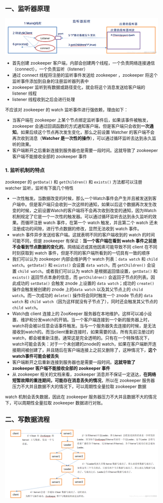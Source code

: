 ## 一、监听器原理

<img src="./image/监听器原理.png" style="zoom:70%;" />

- 首先创建 zookeeper 客户端，内部会创建两个线程，一个负责网络连接通信（connect），一个负责监听（listener）
- 通过 connect 线程将注册的监听事件发送给 zookeeper ，zookeeper 将这个监听事件添加到自身的注册监听器列表中
- zookeeper 监听到有数据或路径变化，就会将这个消息发送给客户端的  listener 线程
- listener 线程收到之后会进行处理

不应该对 zookeeper 的 watch 监听事件进行强依赖，理由如下：

- 当客户端在 zookeeper 上某个节点绑定监听事件后，如果该事件被触发，zookeeper 会通过回调函数的方式通知客户端，但是客户端只会收到**一次通知**。如果后续这个节点再次发生变化，那么之前设置 Watcher 的客户端不会再次收到消息（**Watcher 是一次性的操作**），可以通过循环监听去达到永久监听的效果。
- 客户端断开之后重新连接到服务器也是需要一段时间。这就导致了 zookeeper 客户端不能接收全部的 zookeeper 事件

### 1. 监听机制的特点

zookeeper 的 `getData()` 和 `getChildren()` 和 `exists()` 方法都可以注册 watcher 监听，监听有下面几个特性

- 一次性触发。当数据改变的时候，那么一个Watch事件会产生并且被发送到客户端中。但是客户端只会收到一次这样的通知，如果以后这个数据再次发生改变的时候，之前设置Watch的客户端将不会再次收到改变的通知，因为Watch机制规定了它是一个一次性的触发器。可以通过循环监听去达到永久监听的效果。而循环注册 watch 事件，在第一个 watch 触发，并且第二个 watch 还未注册成功的间隙，进行节点数据的修改，显然无法收到 watch 事件。
- watch 事件异步发送给客户端。这就表明不同的客户端收到的 watch 的时间可能不同，但是 zookeeper 有保证：**当一个客户端在看到 watch 事件之前是不会看到节点数据的变化的**。网络延迟或其他因素可能导致不同 client 在不同时刻获取到 watch 事件，但是不同的客户端所看到的一切具有一致的顺序
- 我们可以认为 zookeeper 内部会维护两个 watch 列表：`data watch` 和 `child watch`。`getData()` 和 `exists()` 会设置 `data watch`，而 `getChildren()` 会设置 `child watch`。或者我们可以认为 watch 是根据返回值设置，`getData()` 和 `exists()` 返回节点本身的信息，而 `getChildren()` 会返回子节点的列表。因此成功的 `setData()` 会触发 znode 上设置的 `data watch`；成功的 `create()` 操作会触发被创建的 znode 上的`data watch` 以及其父节点上的 `child watch`。而一次成功的 `delete()` 操作将会同时触发一个 znode 节点的 `data watch` 和 `child watch`（因为这样就没有子节点了），同时还会触发其父节点的 `child watch`。
- Watch由 client 连接上的 ZooKeeper 服务器在本地维护。这样可以减小设置、维护和分发watch的开销。当一个客户端连接到一个新的服务器上时，watch将会被以任意会话事件触发。当与一个服务器失去连接的时候，是无法接收到watch的。而当client重新连接时，如果需要的话，所有先前注册过的watch，都会被重新注册。通常这是完全透明的。只有在一个特殊情况下，watch可能会丢失：对于一个未创建的znode的 watch，如果在客户端断开连接期间被创建了，并且随后在客户端连接上之前又删除了，这种情况下，**这个watch事件可能会被丢失**
- 客户端断开之后重新连接到服务器也是需要一段时间。**这就导致了 zookeeper 客户端不能接收全部的 zookeeper 事件**
- 从 zookeeper 相关的文档来看，zookeeper 消息并不保证一定送达，**在网络短暂故障的重连期间，可能存在消息丢失的情况**，所以在 zookeeper 服务器压力不大并且数据不大的情况下，可以周期性全量拉取 zookeeper 数据

watch 机制会丢失数据，因此在 zookeeper 服务器压力不大并且数据不大的情况下，可以周期性全量拉取 zookeeper 数据进行对账。

## 二、写数据流程

<img src="./image/写数据流程.png" style="zoom:80%;" />